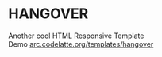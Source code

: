 # HANGOVER
Another cool HTML Responsive Template<br/>
Demo <a href="https://arc.codelatte.org/templates/hangover/">arc.codelatte.org/templates/hangover</a>
